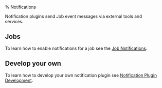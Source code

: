 % Notifications

Notification plugins send Job event messages via external tools and
services. 

## Jobs

To learn how to enable notifications for a job
see the [Job Notifications](../manual/jobs.html#job-notifications).

## Develop your own

To learn how to develop your own notification plugin
see [Notification Plugin Development](../developer/notification-plugin.html).
